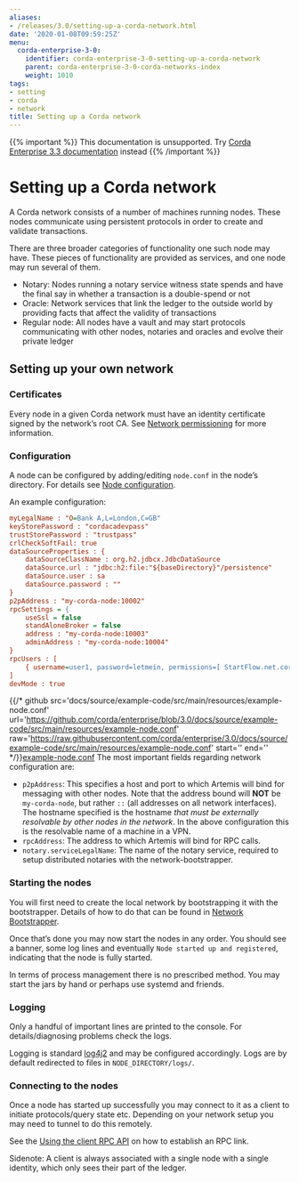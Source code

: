 ```yaml
---
aliases:
- /releases/3.0/setting-up-a-corda-network.html
date: '2020-01-08T09:59:25Z'
menu:
  corda-enterprise-3-0:
    identifier: corda-enterprise-3-0-setting-up-a-corda-network
    parent: corda-enterprise-3-0-corda-networks-index
    weight: 1010
tags:
- setting
- corda
- network
title: Setting up a Corda network
---
```

{{% important %}}
This documentation is unsupported.
Try [Corda Enterprise 3.3 documentation](/docs/corda-enterprise/3.3/_index.md) instead
{{% /important %}}



# Setting up a Corda network

A Corda network consists of a number of machines running nodes. These nodes communicate using persistent protocols in
order to create and validate transactions.

There are three broader categories of functionality one such node may have. These pieces of functionality are provided
as services, and one node may run several of them.


* Notary: Nodes running a notary service witness state spends and have the final say in whether a transaction is a
double-spend or not
* Oracle: Network services that link the ledger to the outside world by providing facts that affect the validity of
transactions
* Regular node: All nodes have a vault and may start protocols communicating with other nodes, notaries and oracles and
evolve their private ledger


## Setting up your own network


### Certificates

Every node in a given Corda network must have an identity certificate signed by the network’s root CA. See
[Network permissioning](permissioning.md) for more information.


### Configuration

A node can be configured by adding/editing `node.conf` in the node’s directory. For details see [Node configuration](corda-configuration-file.md).

An example configuration:

```cfg
myLegalName : "O=Bank A,L=London,C=GB"
keyStorePassword : "cordacadevpass"
trustStorePassword : "trustpass"
crlCheckSoftFail: true
dataSourceProperties : {
    dataSourceClassName : org.h2.jdbcx.JdbcDataSource
    dataSource.url : "jdbc:h2:file:"${baseDirectory}"/persistence"
    dataSource.user : sa
    dataSource.password : ""
}
p2pAddress : "my-corda-node:10002"
rpcSettings = {
    useSsl = false
    standAloneBroker = false
    address : "my-corda-node:10003"
    adminAddress : "my-corda-node:10004"
}
rpcUsers : [
    { username=user1, password=letmein, permissions=[ StartFlow.net.corda.protocols.CashProtocol ] }
]
devMode : true

```
{{/* github src='docs/source/example-code/src/main/resources/example-node.conf' url='https://github.com/corda/enterprise/blob/3.0/docs/source/example-code/src/main/resources/example-node.conf' raw='https://raw.githubusercontent.com/corda/enterprise/3.0/docs/source/example-code/src/main/resources/example-node.conf' start='' end='' */}}[example-node.conf](https://github.com/corda/enterprise/blob/release/ent/3.0/docs/source/example-code/src/main/resources/example-node.conf)
The most important fields regarding network configuration are:


* `p2pAddress`: This specifies a host and port to which Artemis will bind for messaging with other nodes. Note that the
address bound will **NOT** be `my-corda-node`, but rather `::` (all addresses on all network interfaces). The hostname specified
is the hostname *that must be externally resolvable by other nodes in the network*. In the above configuration this is the
resolvable name of a machine in a VPN.
* `rpcAddress`: The address to which Artemis will bind for RPC calls.
* `notary.serviceLegalName`: The name of the notary service, required to setup distributed notaries with the network-bootstrapper.


### Starting the nodes

You will first need to create the local network by bootstrapping it with the bootstrapper. Details of how to do that can
be found in [Network Bootstrapper](network-bootstrapper.md).

Once that’s done you may now start the nodes in any order. You should see a banner, some log lines and eventually
`Node started up and registered`, indicating that the node is fully started.

In terms of process management there is no prescribed method. You may start the jars by hand or perhaps use systemd and friends.


### Logging

Only a handful of important lines are printed to the console. For
details/diagnosing problems check the logs.

Logging is standard [log4j2](http://logging.apache.org/log4j/2.x/) and may be configured accordingly. Logs
are by default redirected to files in `NODE_DIRECTORY/logs/`.


### Connecting to the nodes

Once a node has started up successfully you may connect to it as a client to initiate protocols/query state etc.
Depending on your network setup you may need to tunnel to do this remotely.

See the [Using the client RPC API](tutorial-clientrpc-api.md) on how to establish an RPC link.

Sidenote: A client is always associated with a single node with a single identity, which only sees their part of the ledger.

